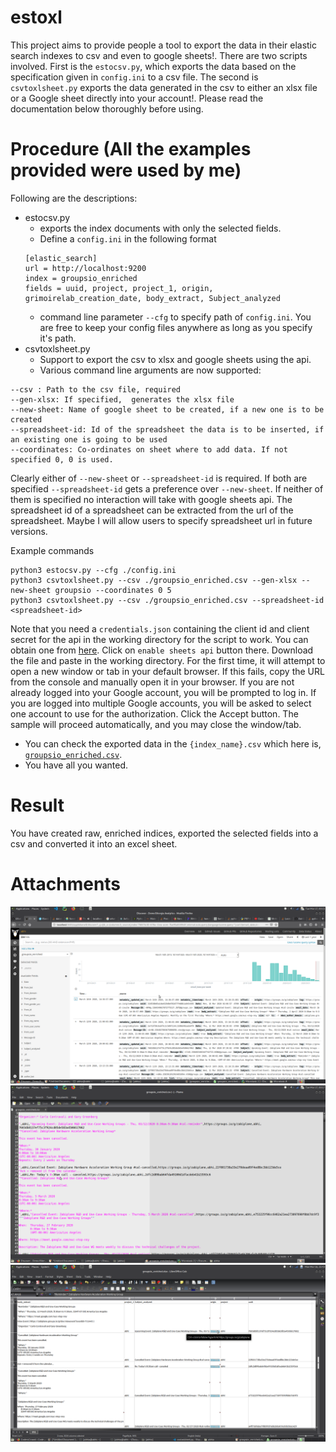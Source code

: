 # estoxl
This project aims to provide people a tool to export the data in their elastic search indexes to csv and even to google sheets!. There are two scripts involved. First is the `estocsv.py`, which exports the data based on the specification given in `config.ini` to a csv file. The second is `csvtoxlsheet.py` exports the data generated in the csv to either an xlsx file or a Google sheet directly into your account!. Please read the documentation below thoroughly before using.  

# Procedure (All the examples provided were used by me) 

Following are the descriptions:
* estocsv.py
  * exports the index documents with only the selected fields.
  * Define a `config.ini` in the following format
  ```
  [elastic_search]
  url = http://localhost:9200
  index = groupsio_enriched
  fields = uuid, project, project_1, origin, grimoirelab_creation_date, body_extract, Subject_analyzed
  ```
  * command line parameter `--cfg` to specify path of `config.ini`. You are free to keep your config files anywhere as long as you specify it's path.
* csvtoxlsheet.py
  * Support to export the csv to xlsx and google sheets using the api.
  * Various command line arguments are now supported: 
 ```
--csv : Path to the csv file, required
--gen-xlsx: If specified,  generates the xlsx file
--new-sheet: Name of google sheet to be created, if a new one is to be created
--spreadsheet-id: Id of the spreadsheet the data is to be inserted, if an existing one is going to be used
--coordinates: Co-ordinates on sheet where to add data. If not specified 0, 0 is used.
```
  Clearly either of `--new-sheet` or `--spreadsheet-id` is required. If both are specified `--spreadsheet-id` gets a preference over `--new-sheet`. If neither of them is specified no interaction will take with google sheets api. The spreadsheet id of a spreadsheet can be extracted from the url of the spreadsheet. Maybe I will allow users to specify spreadsheet url in future versions.

Example commands 
```
python3 estocsv.py --cfg ./config.ini
python3 csvtoxlsheet.py --csv ./groupsio_enriched.csv --gen-xlsx --new-sheet groupsio --coordinates 0 5
python3 csvtoxlsheet.py --csv ./groupsio_enriched.csv --spreadsheet-id <spreadsheet-id>
```

Note that you need a `credentials.json` containing the client id and client secret for the api in the working directory for the script to work. You can obtain one from [here](https://developers.google.com/sheets/api/quickstart/python). Click on `enable sheets api` button there. Download the file and paste in the working directory. For the first time, it will attempt to open a new window or tab in your default browser. If this fails, copy the URL from the console and manually open it in your browser. If you are not already logged into your Google account, you will be prompted to log in. If you are logged into multiple Google accounts, you will be asked to select one account to use for the authorization. Click the Accept button. The sample will proceed automatically, and you may close the window/tab.
* You can check the exported data in the `{index_name}.csv` which here is, [`groupsio_enriched.csv`](/Microtask-8/groupsio_enriched.csv).
* You have all you wanted.

# Result
You have created raw, enriched indices, exported the selected fields into a csv and converted it into an excel sheet.

# Attachments

![Image](/kibiter.png)
![Image](/csv.png)
![Image](/xlsheet.png)
